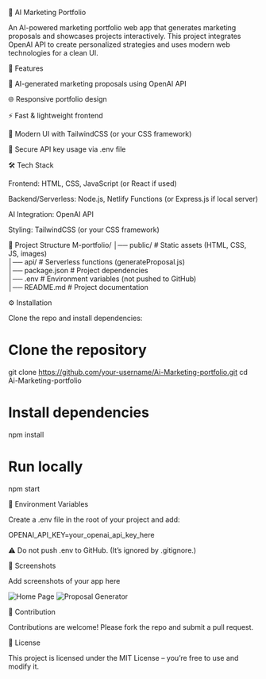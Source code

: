🚀 AI Marketing Portfolio

An AI-powered marketing portfolio web app that generates marketing proposals and showcases projects interactively.
This project integrates OpenAI API to create personalized strategies and uses modern web technologies for a clean UI.

📌 Features

🤖 AI-generated marketing proposals using OpenAI API

🌐 Responsive portfolio design

⚡ Fast & lightweight frontend

🎨 Modern UI with TailwindCSS (or your CSS framework)

🔑 Secure API key usage via .env file

🛠 Tech Stack

Frontend: HTML, CSS, JavaScript (or React if used)

Backend/Serverless: Node.js, Netlify Functions (or Express.js if local server)

AI Integration: OpenAI API

Styling: TailwindCSS (or your CSS framework)

📂 Project Structure
M-portfolio/
│── public/           # Static assets (HTML, CSS, JS, images)  
│── api/              # Serverless functions (generateProposal.js)  
│── package.json      # Project dependencies  
│── .env              # Environment variables (not pushed to GitHub)  
│── README.md         # Project documentation  

⚙️ Installation

Clone the repo and install dependencies:

# Clone the repository
git clone https://github.com/your-username/Ai-Marketing-portfolio.git
cd Ai-Marketing-portfolio

# Install dependencies
npm install

# Run locally
npm start

🔑 Environment Variables

Create a .env file in the root of your project and add:

OPENAI_API_KEY=your_openai_api_key_here


⚠️ Do not push .env to GitHub. (It’s ignored by .gitignore.)

📸 Screenshots

Add screenshots of your app here

![Home Page](screenshots/home.png)
![Proposal Generator](screenshots/proposal.png)

🤝 Contribution

Contributions are welcome! Please fork the repo and submit a pull request.

📜 License

This project is licensed under the MIT License – you’re free to use and modify it.
